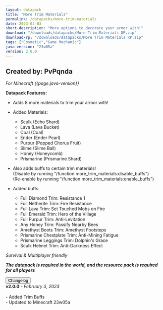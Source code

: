 ```yaml
---
layout: datapack
title: "More Trim Materials"
permalink: /datapacks/more-trim-materials
date: 2023-02-03
short-description: "More options to decorate your armor with!"
download: "/downloads/datapacks/More Trim Materials DP.zip"
download-rp: "/downloads/datapacks/More Trim Materials RP.zip"
tags: ["Cosmetic","Game Mechanic"]
java-version: "23w05a"
version: 2.0.0
---
```

Created by: PvPqnda
-
*For Minecraft {{page.java-version}}*

**Datapack Features:**

   * Adds 8 more materials to trim your armor with!

   * Added Materials:
      * Sculk      (Echo Shard)
      * Lava       (Lava Bucket)
      * Coal       (Coal)
      * Ender      (Ender Pearl)
      * Purpur     (Popped Chorus Fruit)
      * Slime      (Slime Ball)
      * Honey      (Honeycomb)
      * Prismarine (Prismarine Shard)

   * Also adds buffs to certain trim materials!<br>
     (Disable by running "/function more_trim_materials:disable_buffs")<br>
     (Re-enable by running "/function more_trim_materials:enable_buffs")

   * Added buffs:
      * Full Diamond Trim:          Resistance 1
      * Full Netherite Trim:        Fire Resistance
      * Full Lava Trim:             Set Touched Mobs on Fire
      * Full Emerald Trim:          Hero of the Village
      * Full Purpur Trim:           Anti-Levitation
      * Any Honey Trim:             Passify Nearby Bees
      * Amethyst Boots Trim:        Amethyst Footsteps
      * Prismarine Chestplate Trim: Anti-Mining Fatigue
      * Prismarine Leggings Trim:   Dolphin's Grace
      * Sculk Helmet Trim:          Anti-Darkness Effect

*Survival & Multiplayer friendly*

***The datapack is required in the world, and the resource pack is required for all players***

<div id="accordion">
  <div class="card">
        <button class="card-header mb-0 btn btn-link text-decoration-none" data-toggle="collapse" data-target="#changelog" aria-expanded="false" aria-controls="changelog" id="changelogBtn">
           Changelog
        </button>
</div>

<div id="changelog" class="collapse" aria-labelledby="changelogBtn" data-parent="#accordion">
      <div class="card-body">
<b>v2.0.0</b> - <em>February 3, 2023</em><br>
<br>
- Added Trim Buffs<br>
- Updated to Minecraft 23w05a<br>
      </div>
    </div>
  </div>